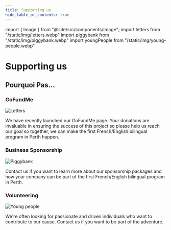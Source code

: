 ```yaml
---
title: Supporting us
hide_table_of_contents: true
---
```


import { Image } from "@site/src/components/Image";
import letters from "/static/img/letters.webp"
import piggybank from "/static/img/piggybank.webp"
import youngPeople from "/static/img/young-people.webp"

# Supporting us

<div className="frame frameSecondary">

## Pourquoi Pas…

</div>

### GoFundMe

<Image src={letters} alt="Letters" width={350} height={263} />

We have recently launched our GoFundMe page. Your donations are invaluable in ensuring the success of this project so please help us reach our goal so together, we can make the first French/English bilingual program in Perth happen.

### Business Sponsorship

<Image src={piggybank} alt="Piggybank" width={350} height={233} />

Contact us if you want to learn more about our sponsorship packages and how your company can be part of the first French/English bilingual program in Perth.

### Volunteering

<Image src={youngPeople} alt="Young people" width={350} height={234} />

We're often looking for passionate and driven individuals who want to contribute to our cause. Contact us if you want to be part of the adventure.
